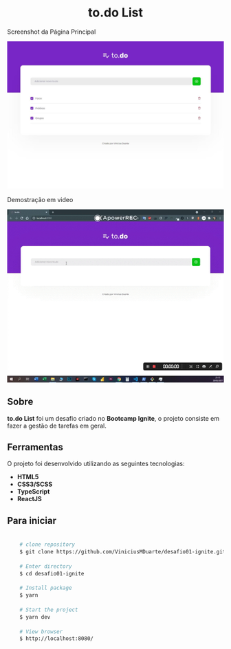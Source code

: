 
<h1 align="center">
  to.do List
</h1> 

<p>
   Screenshot da Página Principal
</p> 

<p align="center">
   <img src="./public/screenshot-todolist.JPG" width="" alt="screenshot page main">
</p> 

<p>
   Demostração em video
</p> 

<p align="center">
   <img src="./public/video-todolist.gif" width="" alt="video page main">
</p> 


## Sobre

**to.do List** foi um desafio criado no **Bootcamp Ignite**, o projeto consiste em fazer a gestão de tarefas em geral.


## Ferramentas

O projeto foi desenvolvido utilizando as seguintes tecnologias:

- **HTML5**
- **CSS3/SCSS**
- **TypeScript**
- **ReactJS**



## Para iniciar

```bash

    # clone repository
    $ git clone https://github.com/ViniciusMDuarte/desafio01-ignite.git

    # Enter directory
    $ cd desafio01-ignite

    # Install package
    $ yarn
    
    # Start the project
    $ yarn dev

    # View browser
    $ http://localhost:8080/
```
